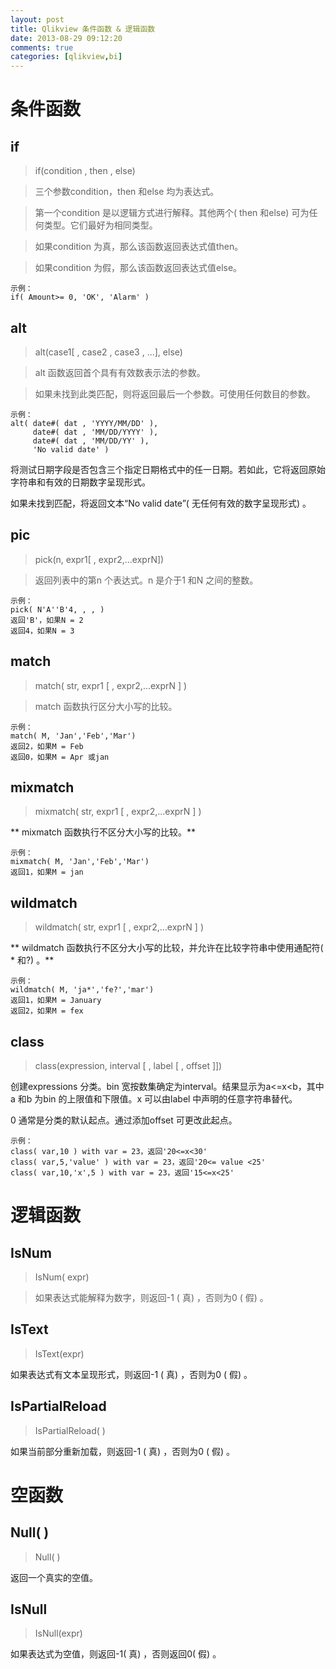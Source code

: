 ```yaml
---
layout: post
title: Qlikview 条件函数 & 逻辑函数
date: 2013-08-29 09:12:20
comments: true
categories: [qlikview,bi]
---
```

# 条件函数

## if

> if(condition , then , else)

> 三个参数condition，then 和else 均为表达式。

> 第一个condition 是以逻辑方式进行解释。其他两个( then 和else) 可为任何类型。它们最好为相同类型。

> 如果condition 为真，那么该函数返回表达式值then。

> 如果condition 为假，那么该函数返回表达式值else。


    示例：
    if( Amount>= 0, 'OK', 'Alarm' )

## alt

> alt(case1[ , case2 , case3 , ...], else)

> alt 函数返回首个具有有效数表示法的参数。

> 如果未找到此类匹配，则将返回最后一个参数。可使用任何数目的参数。


    示例：
    alt( date#( dat , 'YYYY/MM/DD' ),
         date#( dat , 'MM/DD/YYYY' ),
         date#( dat , 'MM/DD/YY' ),
         'No valid date' )

将测试日期字段是否包含三个指定日期格式中的任一日期。若如此，它将返回原始字符串和有效的日期数字呈现形式。

如果未找到匹配，将返回文本“No valid date”( 无任何有效的数字呈现形式) 。

## pic

> pick(n, expr1[ , expr2,...exprN])

> 返回列表中的第n 个表达式。n 是介于1 和N 之间的整数。

    示例：
    pick( N'A''B'4, , , )
    返回'B'，如果N = 2
    返回4，如果N = 3

## match 

> match( str, expr1 [ , expr2,...exprN ] )

> match 函数执行区分大小写的比较。

    示例：
    match( M, 'Jan','Feb','Mar')
    返回2，如果M = Feb
    返回0，如果M = Apr 或jan

## mixmatch

> mixmatch( str, expr1 [ , expr2,...exprN ] )


** mixmatch 函数执行不区分大小写的比较。**


    示例：
    mixmatch( M, 'Jan','Feb','Mar')
    返回1，如果M = jan

## wildmatch


> wildmatch( str, expr1 [ , expr2,...exprN ] )


** wildmatch 函数执行不区分大小写的比较，并允许在比较字符串中使用通配符( * 和?) 。**


    示例：
    wildmatch( M, 'ja*','fe?','mar')
    返回1，如果M = January
    返回2，如果M = fex

## class


> class(expression, interval [ , label [ , offset ]])


创建expressions 分类。bin 宽按数集确定为interval。结果显示为a<=x<b，其中a 和b 为bin 的上限值和下限值。x 可以由label 中声明的任意字符串替代。

0 通常是分类的默认起点。通过添加offset 可更改此起点。

    示例：
    class( var,10 ) with var = 23，返回'20<=x<30'
    class( var,5,'value' ) with var = 23，返回'20<= value <25'
    class( var,10,'x',5 ) with var = 23，返回'15<=x<25'

# 逻辑函数

## IsNum

> IsNum( expr)

> 如果表达式能解释为数字，则返回-1 ( 真) ，否则为0 ( 假) 。

## IsText

> IsText(expr)

如果表达式有文本呈现形式，则返回-1 ( 真) ，否则为0 ( 假) 。

## IsPartialReload

> IsPartialReload( )

如果当前部分重新加载，则返回-1 ( 真) ，否则为0 ( 假) 。

# 空函数

## Null( )

> Null( )

返回一个真实的空值。

## IsNull

> IsNull(expr)

如果表达式为空值，则返回-1( 真) ，否则返回0( 假) 。
